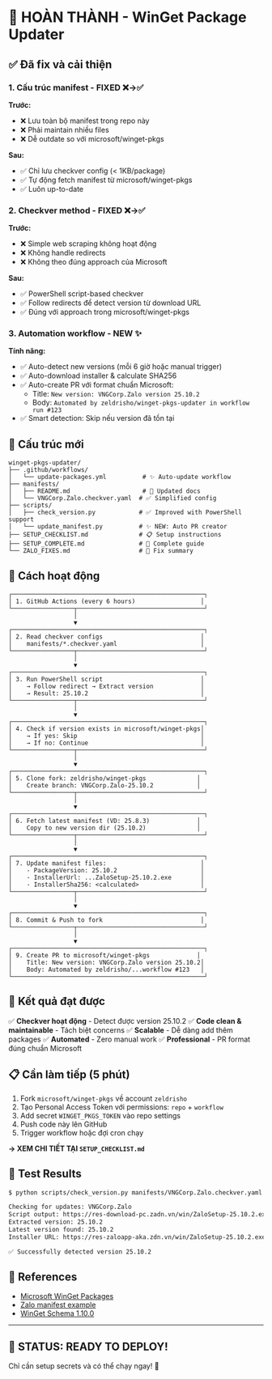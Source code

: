 # 🎉 HOÀN THÀNH - WinGet Package Updater

## ✅ Đã fix và cải thiện

### 1. **Cấu trúc manifest - FIXED** ❌→✅

**Trước:**
- ❌ Lưu toàn bộ manifest trong repo này
- ❌ Phải maintain nhiều files
- ❌ Dễ outdate so với microsoft/winget-pkgs

**Sau:**
- ✅ Chỉ lưu checkver config (< 1KB/package)
- ✅ Tự động fetch manifest từ microsoft/winget-pkgs
- ✅ Luôn up-to-date

### 2. **Checkver method - FIXED** ❌→✅

**Trước:**
- ❌ Simple web scraping không hoạt động
- ❌ Không handle redirects
- ❌ Không theo đúng approach của Microsoft

**Sau:**
- ✅ PowerShell script-based checkver
- ✅ Follow redirects để detect version từ download URL
- ✅ Đúng với approach trong microsoft/winget-pkgs

### 3. **Automation workflow - NEW** ✨

**Tính năng:**
- ✅ Auto-detect new versions (mỗi 6 giờ hoặc manual trigger)
- ✅ Auto-download installer & calculate SHA256
- ✅ Auto-create PR với format chuẩn Microsoft:
  - Title: `New version: VNGCorp.Zalo version 25.10.2`
  - Body: `Automated by zeldrisho/winget-pkgs-updater in workflow run #123`
- ✅ Smart detection: Skip nếu version đã tồn tại

## 📁 Cấu trúc mới

```
winget-pkgs-updater/
├── .github/workflows/
│   └── update-packages.yml          # ✨ Auto-update workflow
├── manifests/
│   ├── README.md                    # 📝 Updated docs
│   └── VNGCorp.Zalo.checkver.yaml  # ✅ Simplified config
├── scripts/
│   ├── check_version.py            # ✅ Improved with PowerShell support
│   └── update_manifest.py          # ✨ NEW: Auto PR creator
├── SETUP_CHECKLIST.md              # 📋 Setup instructions
├── SETUP_COMPLETE.md               # 📖 Complete guide
└── ZALO_FIXES.md                   # 🔧 Fix summary
```

## 🚀 Cách hoạt động

```
┌─────────────────────────────────────────────────────┐
│ 1. GitHub Actions (every 6 hours)                  │
└─────────────────┬───────────────────────────────────┘
                  │
                  ▼
┌─────────────────────────────────────────────────────┐
│ 2. Read checkver configs                           │
│    manifests/*.checkver.yaml                       │
└─────────────────┬───────────────────────────────────┘
                  │
                  ▼
┌─────────────────────────────────────────────────────┐
│ 3. Run PowerShell script                           │
│    → Follow redirect → Extract version             │
│    → Result: 25.10.2                               │
└─────────────────┬───────────────────────────────────┘
                  │
                  ▼
┌─────────────────────────────────────────────────────┐
│ 4. Check if version exists in microsoft/winget-pkgs│
│    → If yes: Skip                                  │
│    → If no: Continue                               │
└─────────────────┬───────────────────────────────────┘
                  │
                  ▼
┌─────────────────────────────────────────────────────┐
│ 5. Clone fork: zeldrisho/winget-pkgs              │
│    Create branch: VNGCorp.Zalo-25.10.2            │
└─────────────────┬───────────────────────────────────┘
                  │
                  ▼
┌─────────────────────────────────────────────────────┐
│ 6. Fetch latest manifest (VD: 25.8.3)             │
│    Copy to new version dir (25.10.2)              │
└─────────────────┬───────────────────────────────────┘
                  │
                  ▼
┌─────────────────────────────────────────────────────┐
│ 7. Update manifest files:                          │
│    - PackageVersion: 25.10.2                       │
│    - InstallerUrl: ...ZaloSetup-25.10.2.exe        │
│    - InstallerSha256: <calculated>                 │
└─────────────────┬───────────────────────────────────┘
                  │
                  ▼
┌─────────────────────────────────────────────────────┐
│ 8. Commit & Push to fork                           │
└─────────────────┬───────────────────────────────────┘
                  │
                  ▼
┌─────────────────────────────────────────────────────┐
│ 9. Create PR to microsoft/winget-pkgs             │
│    Title: New version: VNGCorp.Zalo version 25.10.2│
│    Body: Automated by zeldrisho/...workflow #123   │
└─────────────────────────────────────────────────────┘
```

## 🎯 Kết quả đạt được

✅ **Checkver hoạt động** - Detect được version 25.10.2
✅ **Code clean & maintainable** - Tách biệt concerns
✅ **Scalable** - Dễ dàng add thêm packages
✅ **Automated** - Zero manual work
✅ **Professional** - PR format đúng chuẩn Microsoft

## 📋 Cần làm tiếp (5 phút)

1. Fork `microsoft/winget-pkgs` về account `zeldrisho`
2. Tạo Personal Access Token với permissions: `repo` + `workflow`
3. Add secret `WINGET_PKGS_TOKEN` vào repo settings
4. Push code này lên GitHub
5. Trigger workflow hoặc đợi cron chạy

**→ XEM CHI TIẾT TẠI `SETUP_CHECKLIST.md`**

## 🧪 Test Results

```bash
$ python scripts/check_version.py manifests/VNGCorp.Zalo.checkver.yaml

Checking for updates: VNGCorp.Zalo
Script output: https://res-download-pc.zadn.vn/win/ZaloSetup-25.10.2.exe
Extracted version: 25.10.2
Latest version found: 25.10.2
Installer URL: https://res-zaloapp-aka.zdn.vn/win/ZaloSetup-25.10.2.exe

✅ Successfully detected version 25.10.2
```

## 🔗 References

- [Microsoft WinGet Packages](https://github.com/microsoft/winget-pkgs)
- [Zalo manifest example](https://github.com/microsoft/winget-pkgs/tree/master/manifests/v/VNGCorp/Zalo)
- [WinGet Schema 1.10.0](https://aka.ms/winget-manifest.version.1.10.0.schema.json)

---

## 🎊 **STATUS: READY TO DEPLOY!**

Chỉ cần setup secrets và có thể chạy ngay! 🚀
